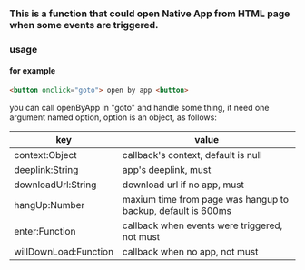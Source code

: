 
### This is a function that could open Native App from HTML page when some events are triggered.

### usage

#### for example
```html
<button onclick="goto"> open by app <button>
```
you can call openByApp in "goto" and handle some thing, it need one argument named option, option is an object, as follows:

|key|value|
|-|-|
|context:Object|callback's context, default is null|
|deeplink:String|app's deeplink, must|
|downloadUrl:String|download url if no app, must|
|hangUp:Number|maxium time from page was hangup to backup, default is 600ms|
|enter:Function|callback when events were triggered, not must |
|willDownLoad:Function|callback when no app, not must|       
